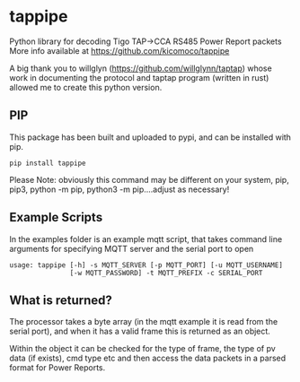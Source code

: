 # tappipe
Python library for decoding Tigo TAP->CCA RS485 Power Report packets
More info available at https://github.com/kicomoco/tappipe

A big thank you to willglyn (https://github.com/willglynn/taptap) whose work in documenting the protocol and taptap program (written in rust) allowed me to create this python version.

## PIP
This package has been built and uploaded to pypi, and can be installed with pip.
```
pip install tappipe
```
Please Note: obviously this command may be different on your system, pip, pip3, python -m pip, python3 -m pip....adjust as necessary!

## Example Scripts
In the examples folder is an example mqtt script, that takes command line arguments for specifying MQTT server and the serial port to open
```
usage: tappipe [-h] -s MQTT_SERVER [-p MQTT_PORT] [-u MQTT_USERNAME]
               [-w MQTT_PASSWORD] -t MQTT_PREFIX -c SERIAL_PORT
```

## What is returned?
The processor takes a byte array (in the mqtt example it is read from the serial port), and when it has a valid frame this is returned as an object.

Within the object it can be checked for the type of frame, the type of pv data (if exists), cmd type etc and then access the data packets in a parsed format for Power Reports.